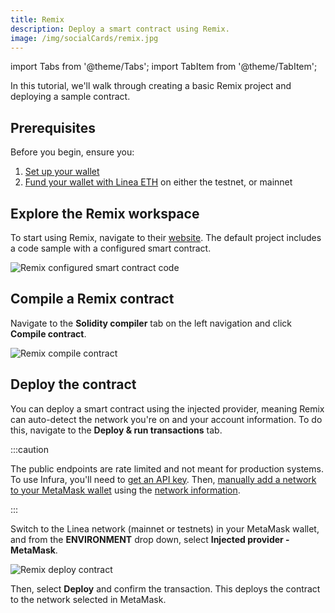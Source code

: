 ```yaml
---
title: Remix
description: Deploy a smart contract using Remix.
image: /img/socialCards/remix.jpg
---
```


import Tabs from '@theme/Tabs'; import TabItem from '@theme/TabItem';

In this tutorial, we'll walk through creating a basic Remix project and deploying a sample contract.

## Prerequisites

Before you begin, ensure you:

1. [Set up your wallet](../../../users/move-funds/set-up-your-wallet.mdx)
2. [Fund your wallet with Linea ETH](../../../users/move-funds/fund.mdx) on either the testnet, or mainnet

## Explore the Remix workspace

To start using Remix, navigate to their [website](https://remix.ethereum.org/). The default project includes a
code sample with a configured smart contract.

<div class="center-container">
  <div class="img-large">
    <img
      src="/img/article_images/Build_on_Linea/Quickstart/Deploy_a_smart_contract/Remix/Linea_deploy_smart_contract_Remix_1.png"
      alt="Remix configured smart contract code"
    />
  </div>
</div>

## Compile a Remix contract

Navigate to the **Solidity compiler** tab on the left navigation and click **Compile contract**.

<div class="center-container">
  <div class="img-large">
    <img
      src="/img/article_images/Build_on_Linea/Quickstart/Deploy_a_smart_contract/Remix/Linea_deploy_smart_contract_Remix_2.png"
      alt="Remix compile contract"
    />
  </div>
</div>

## Deploy the contract

You can deploy a smart contract using the injected provider, meaning Remix can auto-detect the network you're
on and your account information. To do this, navigate to the **Deploy & run transactions** tab.

:::caution

The public endpoints are rate limited and not meant for production systems. To use Infura, you'll need to
[get an API key](https://docs.infura.io/api/getting-started).
Then, [manually add a network to your MetaMask wallet](https://support.metamask.io/hc/en-us/articles/360043227612-How-to-add-a-custom-network-RPC#h_01G63GGJ83DGDRCS2ZWXM37CV5) using the
[network information](../info-contracts.mdx#network-information).

:::

Switch to the Linea network (mainnet or testnets) in your MetaMask wallet, and from the **ENVIRONMENT** drop down, select
**Injected provider - MetaMask**.

<div class="center-container">
  <div class="img-large">
    <img
      src="/img/article_images/Build_on_Linea/Quickstart/Deploy_a_smart_contract/Remix/Linea_deploy_smart_contract_Remix_3.png"
      alt="Remix deploy contract"
    />
  </div>
</div>

Then, select **Deploy** and confirm the transaction. This deploys the contract to the network selected in MetaMask.
